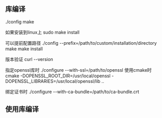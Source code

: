## 库编译
./config
make

如果安装到linux上
sudo make install

可以提前配置路径
./config --prefix=/path/to/custom/installation/directory
make
make install

版本验证
curl --version

指定openssl库时
./configure --with-ssl=/path/to/openssl
使用cmake时
cmake -DOPENSSL_ROOT_DIR=/usr/local/openssl -DOPENSSL_LIBRARIES=/usr/local/openssl/lib ..


绑定证书时
./configure --with-ca-bundle=/path/to/ca-bundle.crt


## 使用库编译
